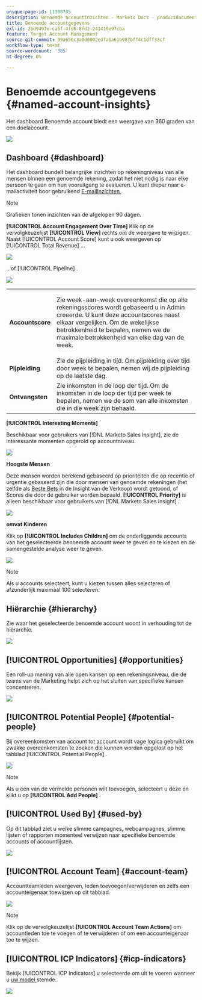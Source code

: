 ```yaml
---
unique-page-id: 11380785
description: Benoemde accountinzichten - Marketo Docs - productdocumentatie
title: Benoemde accountgegevens
exl-id: 2bd9497e-ca5f-4fd6-8fd2-241419e97cba
feature: Target Account Management
source-git-commit: 09a656c3a0d0002edfa1a61b987bff4c1dff33cf
workflow-type: tm+mt
source-wordcount: '385'
ht-degree: 0%

---
```


# Benoemde accountgegevens {#named-account-insights}

Het dashboard Benoemde account biedt een weergave van 360 graden van een doelaccount.

![](assets/one-1.png)

## Dashboard {#dashboard}

Het dashboard bundelt belangrijke inzichten op rekeningniveau van alle mensen binnen een genoemde rekening, zodat het niet nodig is naar elke persoon te gaan om hun vooruitgang te evalueren. U kunt dieper naar e-mailactiviteit boor gebruikend [ E-mailInzichten ](/help/marketo/product-docs/reporting/email-insights/filtering-in-email-insights.md#account-based-marketing).

>[!NOTE]
>
>Grafieken tonen inzichten van de afgelopen 90 dagen.

**[!UICONTROL Account Engagement Over Time]** Klik op de vervolgkeuzelijst **[!UICONTROL View]** rechts om de weergave te wijzigen. Naast [!UICONTROL Account Score] kunt u ook weergeven op [!UICONTROL Total Revenue] ...

![](assets/two-new.png)

...of [!UICONTROL Pipeline] .

![](assets/three-new.png)

<table>
 <tbody>
  <tr>
   <td><strong><span class="uicontrol">Accountscore</span></strong></td>
   <td><p>Zie week-aan-week overeenkomst die op alle rekeningsscores wordt gebaseerd u in <span class="uicontrol"> Admin </span> creeerde. U kunt deze accountscores naast elkaar vergelijken. Om de wekelijkse betrokkenheid te bepalen, nemen we de maximale betrokkenheid van elke dag van de week.</p></td>
  </tr>
  <tr>
   <td><strong><span class="uicontrol">Pijpleiding</span></strong></td>
   <td>Zie de pijpleiding in tijd. Om pijpleiding over tijd door week te bepalen, nemen wij de pijpleiding op de laatste dag.</td>
  </tr>
  <tr>
   <td><strong><span class="uicontrol">Ontvangsten</span></strong></td>
   <td>Zie inkomsten in de loop der tijd. Om de inkomsten in de loop der tijd per week te bepalen, nemen we de som van alle inkomsten die in die week zijn behaald.</td>
  </tr>
 </tbody>
</table>

**[!UICONTROL Interesting Moments]**

Beschikbaar voor gebruikers van [!DNL Marketo Sales Insight], zie de interessante momenten opgerold op accountniveau.

![](assets/int-mom.png)

**Hoogste Mensen**

Deze mensen worden berekend gebaseerd op prioriteiten die op recentie of urgentie gebaseerd zijn die door mensen van genoemde rekeningen (het zelfde als [ Beste Bets ](/help/marketo/product-docs/marketo-sales-insight/msi-for-salesforce/features/stars-and-flames/priority-urgency-relative-score-and-best-bets.md) in de Insight van de Verkoop) wordt getoond, of Scores die door de gebruiker worden bepaald. **[!UICONTROL Priority]** is alleen beschikbaar voor gebruikers van [!DNL Marketo Sales Insight] .

![](assets/top-ten.png)

**omvat Kinderen**

Klik op **[!UICONTROL Includes Children]** om de onderliggende accounts van het geselecteerde benoemde account weer te geven en te kiezen en de samengestelde analyse weer te geven.

![](assets/abm.png)

>[!NOTE]
>
>Als u accounts selecteert, kunt u kiezen tussen alles selecteren of afzonderlijk maximaal 100 selecteren.

## Hiërarchie {#hierarchy}

Zie waar het geselecteerde benoemde account woont in verhouding tot de hiërarchie.

![](assets/hierarchy.png)

## [!UICONTROL Opportunities] {#opportunities}

Een roll-up mening van alle open kansen op een rekeningsniveau, die de teams van de Marketing helpt zich op het sluiten van specifieke kansen concentreren.

![](assets/four-1.png)

## [!UICONTROL Potential People] {#potential-people}

Bij overeenkomsten van account tot account wordt vage logica gebruikt om zwakke overeenkomsten te zoeken die kunnen worden opgelost op het tabblad [!UICONTROL Potential People] .

![](assets/five-1.png)

>[!NOTE]
>
>Als u een van de vermelde personen wilt toevoegen, selecteert u deze en klikt u op **[!UICONTROL Add People]** .

## [!UICONTROL Used By] {#used-by}

Op dit tabblad ziet u welke slimme campagnes, webcampagnes, slimme lijsten of rapporten momenteel verwijzen naar specifieke benoemde accounts of accountlijsten.

![](assets/six-1.png)

## [!UICONTROL Account Team] {#account-team}

Accountteamleden weergeven, leden toevoegen/verwijderen en zelfs een accounteigenaar toewijzen op dit tabblad.

![](assets/seven-1.png)

>[!NOTE]
>
>Klik op de vervolgkeuzelijst **[!UICONTROL Account Team Actions]** om accountleden toe te voegen of te verwijderen of om een accounteigenaar toe te wijzen.

## [!UICONTROL ICP Indicators] {#icp-indicators}

Bekijk [!UICONTROL ICP Indicators] u selecteerde om uit te voeren wanneer u [ uw model ](/help/marketo/product-docs/target-account-management/account-profiling/account-profiling-ranking-and-tuning.md#model-tuning) stemde.

![](assets/eight.png)
